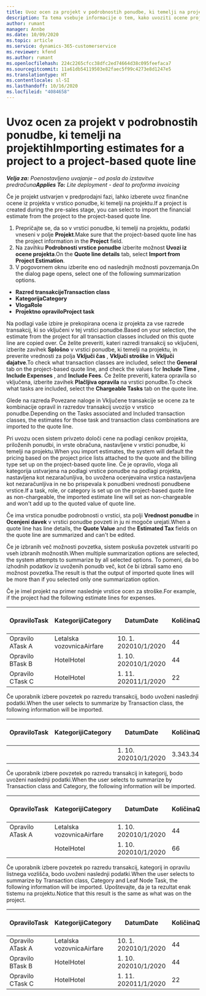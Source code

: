 ```yaml
---
title: Uvoz ocen za projekt v podrobnostih ponudbe, ki temelji na projektih
description: Ta tema vsebuje informacije o tem, kako uvoziti ocene projekta v vrstici ponudbe.
author: rumant
manager: Annbe
ms.date: 10/09/2020
ms.topic: article
ms.service: dynamics-365-customerservice
ms.reviewer: kfend
ms.author: rumant
ms.openlocfilehash: 224c2265cfcc38dfc2ed74664d38c095feefaca7
ms.sourcegitcommit: 11a61db54119503e82faec5f99c4273e8d1247e5
ms.translationtype: HT
ms.contentlocale: sl-SI
ms.lasthandoff: 10/16/2020
ms.locfileid: "4084658"
---
```

# <a name="importing-estimates-for-a-project-to-a-project-based-quote-line"></a><span data-ttu-id="7cc61-103">Uvoz ocen za projekt v podrobnostih ponudbe, ki temelji na projektih</span><span class="sxs-lookup"><span data-stu-id="7cc61-103">Importing estimates for a project to a project-based quote line</span></span>

<span data-ttu-id="7cc61-104">_**Velja za:** Poenostavljeno uvajanje – od posla do izstavitve predračuna_</span><span class="sxs-lookup"><span data-stu-id="7cc61-104">_**Applies To:** Lite deployment - deal to proforma invoicing_</span></span>

<span data-ttu-id="7cc61-105">Če je projekt ustvarjen v predprodajni fazi, lahko izberete uvoz finančne ocene iz projekta v vrstico ponudbe, ki temelji na projektu.</span><span class="sxs-lookup"><span data-stu-id="7cc61-105">If a project is created during the pre-sales stage, you can select to import the financial estimate from the project to the project-based quote line.</span></span>

1. <span data-ttu-id="7cc61-106">Prepričajte se, da so v vrstici ponudbe, ki temelji na projektu, podatki vneseni v polje **Projekt**.</span><span class="sxs-lookup"><span data-stu-id="7cc61-106">Make sure that the project-based quote line has the project information in the **Project** field.</span></span>
2. <span data-ttu-id="7cc61-107">Na zavihku **Podrobnosti vrstice ponudbe** izberite možnost **Uvozi iz ocene projekta**.</span><span class="sxs-lookup"><span data-stu-id="7cc61-107">On the **Quote line details** tab, select **Import from Project Estimation**.</span></span>
3. <span data-ttu-id="7cc61-108">V pogovornem oknu izberite eno od naslednjih možnosti povzemanja.</span><span class="sxs-lookup"><span data-stu-id="7cc61-108">On the dialog page opens, select one of the following summarization options.</span></span>

  - <span data-ttu-id="7cc61-109">**Razred transakcije**</span><span class="sxs-lookup"><span data-stu-id="7cc61-109">**Transaction class**</span></span>
  - <span data-ttu-id="7cc61-110">**Kategorija**</span><span class="sxs-lookup"><span data-stu-id="7cc61-110">**Category**</span></span>
  - <span data-ttu-id="7cc61-111">**Vloga**</span><span class="sxs-lookup"><span data-stu-id="7cc61-111">**Role**</span></span> 
  - <span data-ttu-id="7cc61-112">**Projektno opravilo**</span><span class="sxs-lookup"><span data-stu-id="7cc61-112">**Project task**</span></span>

<span data-ttu-id="7cc61-113">Na podlagi vaše izbire je prekopirana ocena iz projekta za vse razrede transakcij, ki so vključeni v tej vrstici ponudbe.</span><span class="sxs-lookup"><span data-stu-id="7cc61-113">Based on your selection, the estimate from the project for all transaction classes included on this quote line are copied over.</span></span> <span data-ttu-id="7cc61-114">Če želite preveriti, kateri razredi transakcij so vključeni, izberite zavihek **Splošno** v vrstici ponudbe, ki temelji na projektu, in preverite vrednosti za polja **Vključi čas** , **Vključi stroške** in **Vključi dajatve**.</span><span class="sxs-lookup"><span data-stu-id="7cc61-114">To check what transaction classes are included, select the **General** tab on the project-based quote line, and check the values for **Include Time** , **Include Expenses** , and **Include Fees**.</span></span>  <span data-ttu-id="7cc61-115">Če želite preveriti, katera opravila so vključena, izberite zavihek **Plačljiva opravila** na vrstici ponudbe.</span><span class="sxs-lookup"><span data-stu-id="7cc61-115">To check what tasks are included, select the **Chargeable Tasks** tab on the quote line.</span></span>

<span data-ttu-id="7cc61-116">Glede na razreda Povezane naloge in Vključene transakcije se ocene za te kombinacije opravil in razredov transakcij uvozijo v vrstico ponudbe.</span><span class="sxs-lookup"><span data-stu-id="7cc61-116">Depending on the Tasks associated and Included transaction classes, the estimates for those task and transaction class combinations are imported to the quote line.</span></span>

<span data-ttu-id="7cc61-117">Pri uvozu ocen sistem privzeto določi cene na podlagi cenikov projekta, priloženih ponudbi, in vrste obračuna, nastavljene v vrstici ponudbe, ki temelji na projektu.</span><span class="sxs-lookup"><span data-stu-id="7cc61-117">When you import estimates, the system will default the pricing based on the project price lists attached to the quote and the billing type set up on the project-based quote line.</span></span> <span data-ttu-id="7cc61-118">Če je opravilo, vloga ali kategorija ustvarjena na podlagi vrstice ponudbe na podlagi projekta, nastavljena kot nezaračunljiva, bo uvožena ocenjevalna vrstica nastavljena kot nezaračunljiva in ne bo prispevala k ponudbeni vrednosti ponudbene vrstice.</span><span class="sxs-lookup"><span data-stu-id="7cc61-118">If a task, role, or category is set up on the project-based quote line as non-chargeable, the imported estimate line will set as non-chargeable and won't add up to the quoted value of quote line.</span></span>

<span data-ttu-id="7cc61-119">Če ima vrstica ponudbe podrobnosti o vrstici, sta polji **Vrednost ponudbe** in **Ocenjeni davek** v vrstici ponudbe povzeti in ju ni mogoče urejati.</span><span class="sxs-lookup"><span data-stu-id="7cc61-119">When a quote line has line details, the **Quote Value** and the **Estimated Tax** fields on the quote line are summarized and can't be edited.</span></span>

<span data-ttu-id="7cc61-120">Če je izbranih več možnosti povzetka, sistem poskuša povzetek ustvariti po vseh izbranih možnostih.</span><span class="sxs-lookup"><span data-stu-id="7cc61-120">When multiple summarization options are selected, the system attempts to summarize by all selected options.</span></span> <span data-ttu-id="7cc61-121">To pomeni, da bo izhodnih podatkov iz uvoženih ponudb več, kot če bi izbrali samo eno možnost povzetka.</span><span class="sxs-lookup"><span data-stu-id="7cc61-121">The result is that the output of imported quote lines will be more than if you selected only one summarization option.</span></span>

<span data-ttu-id="7cc61-122">Če je imel projekt na primer naslednje vrstice ocen za stroške.</span><span class="sxs-lookup"><span data-stu-id="7cc61-122">For example, if the project had the following estimate lines for expenses.</span></span>

| <span data-ttu-id="7cc61-123">Opravilo</span><span class="sxs-lookup"><span data-stu-id="7cc61-123">Task</span></span> | <span data-ttu-id="7cc61-124">Kategoriji</span><span class="sxs-lookup"><span data-stu-id="7cc61-124">Category</span></span> | <span data-ttu-id="7cc61-125">Datum</span><span class="sxs-lookup"><span data-stu-id="7cc61-125">Date</span></span> | <span data-ttu-id="7cc61-126">Količina</span><span class="sxs-lookup"><span data-stu-id="7cc61-126">Quantity</span></span> | <span data-ttu-id="7cc61-127">Cena enote</span><span class="sxs-lookup"><span data-stu-id="7cc61-127">Unit price</span></span> | <span data-ttu-id="7cc61-128">Znesek</span><span class="sxs-lookup"><span data-stu-id="7cc61-128">Amount</span></span> |
| --- | --- | --- | --- | --- | --- |
| <span data-ttu-id="7cc61-129">Opravilo A</span><span class="sxs-lookup"><span data-stu-id="7cc61-129">Task A</span></span> | <span data-ttu-id="7cc61-130">Letalska vozovnica</span><span class="sxs-lookup"><span data-stu-id="7cc61-130">Airfare</span></span> | <span data-ttu-id="7cc61-131">10. 1. 2020</span><span class="sxs-lookup"><span data-stu-id="7cc61-131">10/1/2020</span></span> | <span data-ttu-id="7cc61-132">4</span><span class="sxs-lookup"><span data-stu-id="7cc61-132">4</span></span> | <span data-ttu-id="7cc61-133">400</span><span class="sxs-lookup"><span data-stu-id="7cc61-133">400</span></span> | <span data-ttu-id="7cc61-134">1600</span><span class="sxs-lookup"><span data-stu-id="7cc61-134">1600</span></span> |
| <span data-ttu-id="7cc61-135">Opravilo B</span><span class="sxs-lookup"><span data-stu-id="7cc61-135">Task B</span></span> | <span data-ttu-id="7cc61-136">Hotel</span><span class="sxs-lookup"><span data-stu-id="7cc61-136">Hotel</span></span> | <span data-ttu-id="7cc61-137">1. 10. 2020</span><span class="sxs-lookup"><span data-stu-id="7cc61-137">10/1/2020</span></span> | <span data-ttu-id="7cc61-138">4</span><span class="sxs-lookup"><span data-stu-id="7cc61-138">4</span></span> | <span data-ttu-id="7cc61-139">200</span><span class="sxs-lookup"><span data-stu-id="7cc61-139">200</span></span> | <span data-ttu-id="7cc61-140">800</span><span class="sxs-lookup"><span data-stu-id="7cc61-140">800</span></span> |
| <span data-ttu-id="7cc61-141">Opravilo C</span><span class="sxs-lookup"><span data-stu-id="7cc61-141">Task C</span></span> | <span data-ttu-id="7cc61-142">Hotel</span><span class="sxs-lookup"><span data-stu-id="7cc61-142">Hotel</span></span> | <span data-ttu-id="7cc61-143">1. 11. 2020</span><span class="sxs-lookup"><span data-stu-id="7cc61-143">11/1/2020</span></span> | <span data-ttu-id="7cc61-144">2</span><span class="sxs-lookup"><span data-stu-id="7cc61-144">2</span></span> | <span data-ttu-id="7cc61-145">200</span><span class="sxs-lookup"><span data-stu-id="7cc61-145">200</span></span> | <span data-ttu-id="7cc61-146">400</span><span class="sxs-lookup"><span data-stu-id="7cc61-146">400</span></span> |

<span data-ttu-id="7cc61-147">Če uporabnik izbere povzetek po razredu transakcij, bodo uvoženi naslednji podatki.</span><span class="sxs-lookup"><span data-stu-id="7cc61-147">When the user selects to summarize by Transaction class, the following information will be imported.</span></span>

| <span data-ttu-id="7cc61-148">Opravilo</span><span class="sxs-lookup"><span data-stu-id="7cc61-148">Task</span></span> | <span data-ttu-id="7cc61-149">Kategoriji</span><span class="sxs-lookup"><span data-stu-id="7cc61-149">Category</span></span> | <span data-ttu-id="7cc61-150">Datum</span><span class="sxs-lookup"><span data-stu-id="7cc61-150">Date</span></span> | <span data-ttu-id="7cc61-151">Količina</span><span class="sxs-lookup"><span data-stu-id="7cc61-151">Quantity</span></span> | <span data-ttu-id="7cc61-152">Cena enote</span><span class="sxs-lookup"><span data-stu-id="7cc61-152">Unit price</span></span> | <span data-ttu-id="7cc61-153">Znesek</span><span class="sxs-lookup"><span data-stu-id="7cc61-153">Amount</span></span> |
| --- | --- | --- | --- | --- | --- |
|||<span data-ttu-id="7cc61-154">1. 10. 2020</span><span class="sxs-lookup"><span data-stu-id="7cc61-154">10/1/2020</span></span> | <span data-ttu-id="7cc61-155">3.34</span><span class="sxs-lookup"><span data-stu-id="7cc61-155">3.34</span></span> | <span data-ttu-id="7cc61-156">840</span><span class="sxs-lookup"><span data-stu-id="7cc61-156">840</span></span> | <span data-ttu-id="7cc61-157">2800</span><span class="sxs-lookup"><span data-stu-id="7cc61-157">2800</span></span> |

<span data-ttu-id="7cc61-158">Če uporabnik izbere povzetek po razredu transakcij in kategorij, bodo uvoženi naslednji podatki.</span><span class="sxs-lookup"><span data-stu-id="7cc61-158">When the user selects to summarize by Transaction class and Category, the following information will be imported.</span></span>

| <span data-ttu-id="7cc61-159">Opravilo</span><span class="sxs-lookup"><span data-stu-id="7cc61-159">Task</span></span> | <span data-ttu-id="7cc61-160">Kategoriji</span><span class="sxs-lookup"><span data-stu-id="7cc61-160">Category</span></span> | <span data-ttu-id="7cc61-161">Datum</span><span class="sxs-lookup"><span data-stu-id="7cc61-161">Date</span></span> | <span data-ttu-id="7cc61-162">Količina</span><span class="sxs-lookup"><span data-stu-id="7cc61-162">Quantity</span></span> | <span data-ttu-id="7cc61-163">Cena enote</span><span class="sxs-lookup"><span data-stu-id="7cc61-163">Unit price</span></span> | <span data-ttu-id="7cc61-164">Znesek</span><span class="sxs-lookup"><span data-stu-id="7cc61-164">Amount</span></span> |
| --- | --- | --- | --- | --- | --- |
| <span data-ttu-id="7cc61-165">Opravilo A</span><span class="sxs-lookup"><span data-stu-id="7cc61-165">Task A</span></span> | <span data-ttu-id="7cc61-166">Letalska vozovnica</span><span class="sxs-lookup"><span data-stu-id="7cc61-166">Airfare</span></span> | <span data-ttu-id="7cc61-167">1. 10. 2020</span><span class="sxs-lookup"><span data-stu-id="7cc61-167">10/1/2020</span></span> | <span data-ttu-id="7cc61-168">4</span><span class="sxs-lookup"><span data-stu-id="7cc61-168">4</span></span> | <span data-ttu-id="7cc61-169">400</span><span class="sxs-lookup"><span data-stu-id="7cc61-169">400</span></span> | <span data-ttu-id="7cc61-170">1600</span><span class="sxs-lookup"><span data-stu-id="7cc61-170">1600</span></span> |
| | <span data-ttu-id="7cc61-171">Hotel</span><span class="sxs-lookup"><span data-stu-id="7cc61-171">Hotel</span></span> | <span data-ttu-id="7cc61-172">1. 10. 2020</span><span class="sxs-lookup"><span data-stu-id="7cc61-172">10/1/2020</span></span> | <span data-ttu-id="7cc61-173">6</span><span class="sxs-lookup"><span data-stu-id="7cc61-173">6</span></span> | <span data-ttu-id="7cc61-174">200</span><span class="sxs-lookup"><span data-stu-id="7cc61-174">200</span></span> | <span data-ttu-id="7cc61-175">1200</span><span class="sxs-lookup"><span data-stu-id="7cc61-175">1200</span></span> |

<span data-ttu-id="7cc61-176">Če uporabnik izbere povzetek po razredu transakcij, kategorij in opravilu listnega vozlišča, bodo uvoženi naslednji podatki.</span><span class="sxs-lookup"><span data-stu-id="7cc61-176">When the user selects to summarize by Transaction class, Category and Leaf Node Task, the following information will be imported.</span></span> <span data-ttu-id="7cc61-177">Upoštevajte, da je ta rezultat enak tistemu na projektu.</span><span class="sxs-lookup"><span data-stu-id="7cc61-177">Notice that this result is the same as what was on the project.</span></span>

| <span data-ttu-id="7cc61-178">Opravilo</span><span class="sxs-lookup"><span data-stu-id="7cc61-178">Task</span></span> | <span data-ttu-id="7cc61-179">Kategoriji</span><span class="sxs-lookup"><span data-stu-id="7cc61-179">Category</span></span> | <span data-ttu-id="7cc61-180">Datum</span><span class="sxs-lookup"><span data-stu-id="7cc61-180">Date</span></span> | <span data-ttu-id="7cc61-181">Količina</span><span class="sxs-lookup"><span data-stu-id="7cc61-181">Quantity</span></span> | <span data-ttu-id="7cc61-182">Cena enote</span><span class="sxs-lookup"><span data-stu-id="7cc61-182">Unit price</span></span> | <span data-ttu-id="7cc61-183">Znesek</span><span class="sxs-lookup"><span data-stu-id="7cc61-183">Amount</span></span> |
| --- | --- | --- | --- | --- | --- |
| <span data-ttu-id="7cc61-184">Opravilo A</span><span class="sxs-lookup"><span data-stu-id="7cc61-184">Task A</span></span> | <span data-ttu-id="7cc61-185">Letalska vozovnica</span><span class="sxs-lookup"><span data-stu-id="7cc61-185">Airfare</span></span> | <span data-ttu-id="7cc61-186">10. 1. 2020</span><span class="sxs-lookup"><span data-stu-id="7cc61-186">10/1/2020</span></span> | <span data-ttu-id="7cc61-187">4</span><span class="sxs-lookup"><span data-stu-id="7cc61-187">4</span></span> | <span data-ttu-id="7cc61-188">400</span><span class="sxs-lookup"><span data-stu-id="7cc61-188">400</span></span> | <span data-ttu-id="7cc61-189">1600</span><span class="sxs-lookup"><span data-stu-id="7cc61-189">1600</span></span> |
| <span data-ttu-id="7cc61-190">Opravilo B</span><span class="sxs-lookup"><span data-stu-id="7cc61-190">Task B</span></span> | <span data-ttu-id="7cc61-191">Hotel</span><span class="sxs-lookup"><span data-stu-id="7cc61-191">Hotel</span></span> | <span data-ttu-id="7cc61-192">1. 10. 2020</span><span class="sxs-lookup"><span data-stu-id="7cc61-192">10/1/2020</span></span> | <span data-ttu-id="7cc61-193">4</span><span class="sxs-lookup"><span data-stu-id="7cc61-193">4</span></span> | <span data-ttu-id="7cc61-194">200</span><span class="sxs-lookup"><span data-stu-id="7cc61-194">200</span></span> | <span data-ttu-id="7cc61-195">800</span><span class="sxs-lookup"><span data-stu-id="7cc61-195">800</span></span> |
| <span data-ttu-id="7cc61-196">Opravilo C</span><span class="sxs-lookup"><span data-stu-id="7cc61-196">Task C</span></span> | <span data-ttu-id="7cc61-197">Hotel</span><span class="sxs-lookup"><span data-stu-id="7cc61-197">Hotel</span></span> | <span data-ttu-id="7cc61-198">1. 11. 2020</span><span class="sxs-lookup"><span data-stu-id="7cc61-198">11/1/2020</span></span> | <span data-ttu-id="7cc61-199">2</span><span class="sxs-lookup"><span data-stu-id="7cc61-199">2</span></span> | <span data-ttu-id="7cc61-200">200</span><span class="sxs-lookup"><span data-stu-id="7cc61-200">200</span></span> | <span data-ttu-id="7cc61-201">400</span><span class="sxs-lookup"><span data-stu-id="7cc61-201">400</span></span> |
